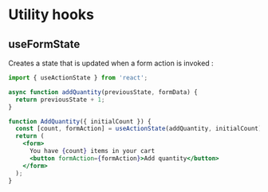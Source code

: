 <!-- .slide: class="two-column with-code " -->

# Utility hooks

## useFormState

Creates a state that is updated when a form action is invoked :

```jsx
import { useActionState } from 'react';

async function addQuantity(previousState, formData) {
  return previousState + 1;
}

function AddQuantity({ initialCount }) {
  const [count, formAction] = useActionState(addQuantity, initialCount);
  return (
    <form>
      You have {count} items in your cart
      <button formAction={formAction}>Add quantity</button>
    </form>
  );
}
```

